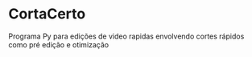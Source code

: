 # CortaCerto
Programa Py para edições de video rapidas envolvendo cortes rápidos como pré edição e otimização

